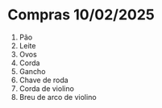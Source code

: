 # Compras 10/02/2025

1. Pão
1. Leite
2. Ovos
1. Corda
5. Gancho
6. Chave de roda
7. Corda de violino
8. Breu de arco de violino
